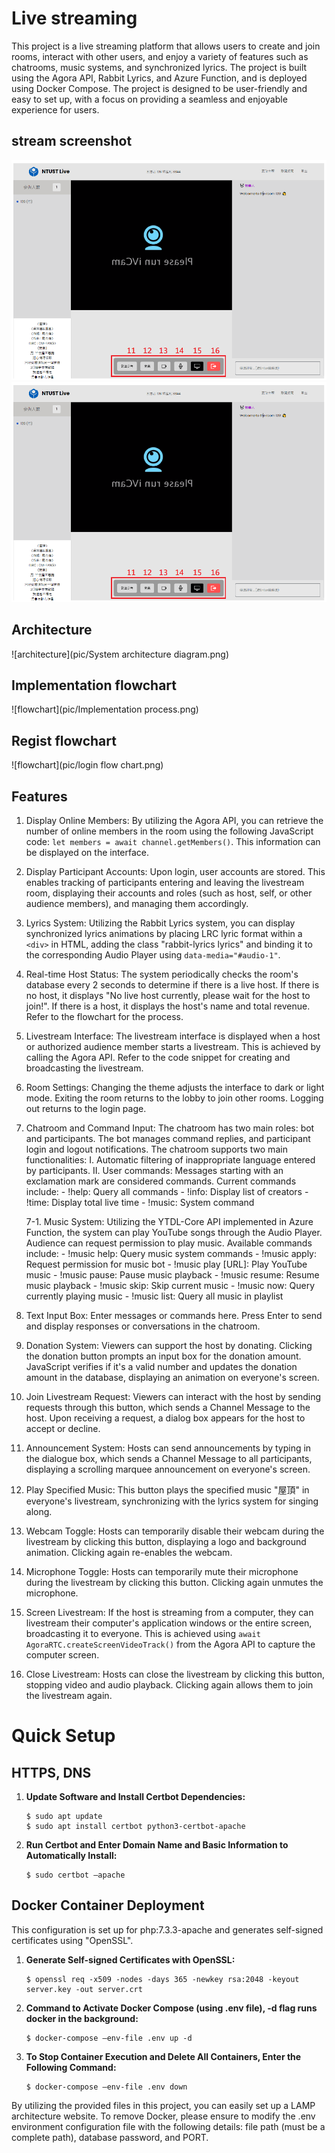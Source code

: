 # Live streaming

This project is a live streaming platform that allows users to create and join rooms, interact with other users, and enjoy a variety of features such as chatrooms, music systems, and synchronized lyrics. The project is built using the Agora API, Rabbit Lyrics, and Azure Function, and is deployed using Docker Compose. The project is designed to be user-friendly and easy to set up, with a focus on providing a seamless and enjoyable experience for users.

## stream screenshot
![stream](pic/screenshot.png)
![stream](pic/screenshot.png)

## Architecture
![architecture](pic/System architecture diagram.png)

## Implementation flowchart
![flowchart](pic/Implementation process.png)

## Regist flowchart
![flowchart](pic/login flow chart.png)

## Features

1. Display Online Members: By utilizing the Agora API, you can retrieve the number of online members in the room using the following JavaScript code: `let members = await channel.getMembers()`. This information can be displayed on the interface.

2. Display Participant Accounts: Upon login, user accounts are stored. This enables tracking of participants entering and leaving the livestream room, displaying their accounts and roles (such as host, self, or other audience members), and managing them accordingly.

3. Lyrics System: Utilizing the Rabbit Lyrics system, you can display synchronized lyrics animations by placing LRC lyric format within a `<div>` in HTML, adding the class "rabbit-lyrics lyrics" and binding it to the corresponding Audio Player using `data-media="#audio-1"`.

4. Real-time Host Status: The system periodically checks the room's database every 2 seconds to determine if there is a live host. If there is no host, it displays "No live host currently, please wait for the host to join!". If there is a host, it displays the host's name and total revenue. Refer to the flowchart for the process.

5. Livestream Interface: The livestream interface is displayed when a host or authorized audience member starts a livestream. This is achieved by calling the Agora API. Refer to the code snippet for creating and broadcasting the livestream.

6. Room Settings: Changing the theme adjusts the interface to dark or light mode. Exiting the room returns to the lobby to join other rooms. Logging out returns to the login page.

7. Chatroom and Command Input: The chatroom has two main roles: bot and participants. The bot manages command replies, and participant login and logout notifications. The chatroom supports two main functionalities:
   I. Automatic filtering of inappropriate language entered by participants.
   II. User commands: Messages starting with an exclamation mark are considered commands. Current commands include:
       - !help: Query all commands
       - !info: Display list of creators
       - !time: Display total live time
       - !music: System command

   7-1. Music System: Utilizing the YTDL-Core API implemented in Azure Function, the system can play YouTube songs through the Audio Player. Audience can request permission to play music. Available commands include:
       - !music help: Query music system commands
       - !music apply: Request permission for music bot
       - !music play [URL]: Play YouTube music
       - !music pause: Pause music playback
       - !music resume: Resume music playback
       - !music skip: Skip current music
       - !music now: Query currently playing music
       - !music list: Query all music in playlist

8. Text Input Box: Enter messages or commands here. Press Enter to send and display responses or conversations in the chatroom.

9. Donation System: Viewers can support the host by donating. Clicking the donation button prompts an input box for the donation amount. JavaScript verifies if it's a valid number and updates the donation amount in the database, displaying an animation on everyone's screen.

10. Join Livestream Request: Viewers can interact with the host by sending requests through this button, which sends a Channel Message to the host. Upon receiving a request, a dialog box appears for the host to accept or decline.

11. Announcement System: Hosts can send announcements by typing in the dialogue box, which sends a Channel Message to all participants, displaying a scrolling marquee announcement on everyone's screen.

12. Play Specified Music: This button plays the specified music "屋頂" in everyone's livestream, synchronizing with the lyrics system for singing along.

13. Webcam Toggle: Hosts can temporarily disable their webcam during the livestream by clicking this button, displaying a logo and background animation. Clicking again re-enables the webcam.

14. Microphone Toggle: Hosts can temporarily mute their microphone during the livestream by clicking this button. Clicking again unmutes the microphone.

15. Screen Livestream: If the host is streaming from a computer, they can livestream their computer's application windows or the entire screen, broadcasting it to everyone. This is achieved using `await AgoraRTC.createScreenVideoTrack()` from the Agora API to capture the computer screen.

16. Close Livestream: Hosts can close the livestream by clicking this button, stopping video and audio playback. Clicking again allows them to join the livestream again.


# Quick Setup

## HTTPS, DNS

1. **Update Software and Install Certbot Dependencies:**
    ```
    $ sudo apt update
    $ sudo apt install certbot python3-certbot-apache
    ```

2. **Run Certbot and Enter Domain Name and Basic Information to Automatically Install:**
    ```
    $ sudo certbot –apache
    ```

## Docker Container Deployment

This configuration is set up for php:7.3.3-apache and generates self-signed certificates using "OpenSSL".

1. **Generate Self-signed Certificates with OpenSSL:**
    ```
    $ openssl req -x509 -nodes -days 365 -newkey rsa:2048 -keyout server.key -out server.crt
    ```

2. **Command to Activate Docker Compose (using .env file), -d flag runs docker in the background:**
    ```
    $ docker-compose –env-file .env up -d
    ```

3. **To Stop Container Execution and Delete All Containers, Enter the Following Command:**
    ```
    $ docker-compose –env-file .env down
    ```

By utilizing the provided files in this project, you can easily set up a LAMP architecture website. To remove Docker, please ensure to modify the .env environment configuration file with the following details: file path (must be a complete path), database password, and PORT.
